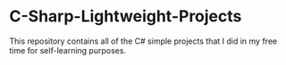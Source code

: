 # C-Sharp-Lightweight-Projects
This repository contains all of the C# simple projects that I did in my free time for self-learning purposes.
